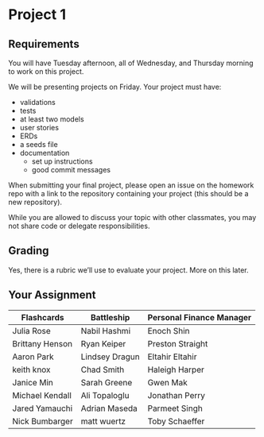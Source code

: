 # Project 1

## Requirements

You will have Tuesday afternoon, all of Wednesday, and Thursday morning to work on this project.

We will be presenting projects on Friday. Your project must have:

- validations
- tests
- at least two models
- user stories
- ERDs
- a seeds file
- documentation
  - set up instructions
  - good commit messages

When submitting your final project, please open an issue on the homework repo with a
link to the repository containing your project (this should be a new repository).

While you are allowed to discuss your topic with other classmates, you may not share code
or delegate responsibilities.

## Grading

Yes, there is a rubric we’ll use to evaluate your project. More on this later.

## Your Assignment

Flashcards | Battleship | Personal Finance Manager
---|---|---
Julia	Rose | Nabil	Hashmi | Enoch	Shin
Brittany	Henson | Ryan	Keiper | Preston	Straight
Aaron	Park | Lindsey	Dragun | Eltahir	Eltahir
keith	knox | Chad	Smith | Haleigh	Harper
Janice	Min | Sarah	Greene | Gwen	Mak
Michael	Kendall | Ali	Topaloglu | Jonathan	Perry
Jared	Yamauchi | Adrian	Maseda | Parmeet	Singh
Nick	Bumbarger | matt	wuertz | Toby	Schaeffer
